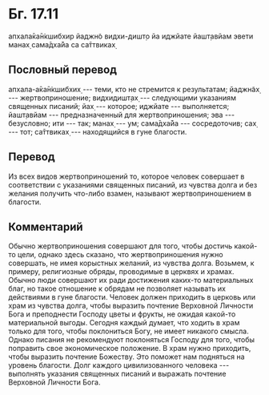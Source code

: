 # Бг. 17.11
апхала̄ка̄н̇кшибхир йаджн̃о
видхи-дишт̣о йа иджйате
йашт̣авйам эвети манах̣
сама̄дха̄йа са са̄ттвиках̣
## Пословный перевод

апхала-а̄ка̄н̇кшибхих̣ --- теми, кто не стремится к результатам; йаджн̃ах̣ ---
жертвоприношение; видхидишт̣ах̣ --- следующими указаниям священных
писаний; йах̣ --- которое; иджйате --- выполняется; йашт̣авйам ---
предназначенный для жертвоприношения; эва --- безусловно; ити --- так;
манах̣ --- ум; сама̄дха̄йа --- сосредоточив; сах̣ --- тот; са̄ттвиках̣ ---
находящийся в гуне благости.

## Перевод

Из всех видов жертвоприношений то, которое человек совершает в
соответствии с указаниями священных писаний, из чувства долга и без
желания получить что-либо взамен, называют жертвоприношением в благости.

## Комментарий

Обычно жертвоприношения совершают для того, чтобы достичь какой-то цели,
однако здесь сказано, что жертвоприношения нужно совершать, не имея
корыстных желаний, из чувства долга. Возьмем, к примеру, религиозные
обряды, проводимые в церквях и храмах. Обычно люди совершают их ради
достижения каких-то материальных благ, но такое отношение к обрядам не
позволяет называть их действиями в гуне благости. Человек должен
приходить в церковь или храм из чувства долга, чтобы выразить почтение
Верховной Личности Бога и преподнести Господу цветы и фрукты, не ожидая
какой-то материальной выгоды. Сегодня каждый думает, что ходить в храм
только для того, чтобы поклониться Богу, не имеет никакого смысла.
Однако писания не рекомендуют поклоняться Господу для того, чтобы
поправить свое экономическое положение. В храм нужно приходить, чтобы
выразить почтение Божеству. Это поможет нам подняться на уровень
благости. Долг каждого цивилизованного человека --- выполнять указания
священных писаний и выражать почтение Верховной Личности Бога.
